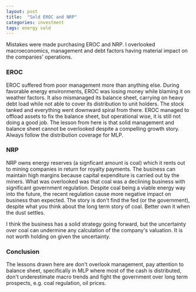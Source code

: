 ```yaml
---
layout: post
title:  "Sold EROC and NRP"
categories: investment
tags: energy sold
---
```


Mistakes were made purchasing EROC and NRP. I overlooked macroeconomics, management and debt factors having material impact on the companies' operations. 

### EROC
EROC suffered from poor management more than anything else. During favorable energy environments, EROC was losing money while blaming it on weather factors. It also mismanaged its balance sheet, carrying on heavy debt load while not able to cover its distribution to unit holders. The stock tanked and everything went downward spiral from there.  EROC managed to offload assets to fix the balance sheet, but operational wise, it is still not doing a good job. The lesson from here is that solid management and  balance sheet cannot be overlooked despite a compelling growth story. Always follow the distribution coverage for MLP. 

### NRP
NRP owns energy reserves (a signficant amount is coal) which it rents out to mining companies in return for royalty payments. The business can maintain high margins because capital expenditure is carried out by the miners. What was overlooked was that coal was a declining business with significant government regulation. Despite coal being a viable energy way into the future, the recent regulation cause more negative impact on business than expected. The story is don't find the fed (or the government), despite what you think about the long term story of coal. Better own it when the dust settles. 

I think the business has a solid strategy going forward, but the uncertainty over coal can undermine any calculation of the company's valuation. It is not worth holding on given the uncertainty.  

### Conclusion
The lessons drawn here are don't overlook management, pay attention to balance sheet, specifically in MLP where most of the cash is distributed, don't underestimate macro trends and fight the government over long term prospects, e.g. coal regulation, oil prices.  